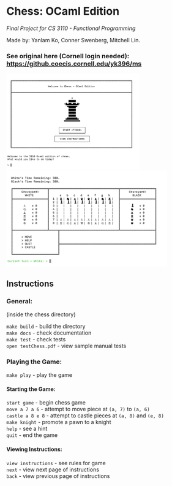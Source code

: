 # Chess: OCaml Edition 
<i> Final Project for CS 3110 - Functional Programming </i>

Made by: Yanlam Ko, Conner Swenberg, Mitchell Lin.

### See original here (Cornell login needed): https://github.coecis.cornell.edu/yk396/ms

<img src="screenshots/Screen Shot 2019-12-12 at 9.28.42 PM.png" height="250"> <img src="screenshots/Screen Shot 2019-12-12 at 9.28.52 PM.png" height="250">

## Instructions

### General: 
(inside the chess directory)

`make build` - build the directory <br>
`make docs` - check documentation <br>
`make test` - check tests <br>
`open testChess.pdf` - view sample manual tests <br>

### Playing the Game:

`make play` - play the game

#### Starting the Game:

`start game` -  begin chess game <br>
`move a 7 a 6` - attempt to move piece at `(a, 7)` to `(a, 6)` <br>
`castle a 8 e 8` - attempt to castle pieces at `(a, 8)` and `(e, 8)` <br>
`make knight` - promote a pawn to a knight <br>
`help` - see a hint <br>
`quit` - end the game <br>

#### Viewing Instructions:

`view instructions` - see rules for game <br>
`next` - view next page of instructions <br>
`back` - view previous page of instructions <br>
